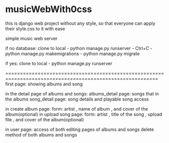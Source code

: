 # musicWebWith0css
this is django web project without any style, so that everyone can apply their style.css to it with ease

simple music web server

if no database:
clone to local - python manage.py runserver - Ctrl+C - python manage.py  makemigrations - python manage.py  migrate

if yes:
clone to local - python manage.py runserver

==========================================================================================================
first page:
showing albums and song

in the detail page of albums and songs:
  albums_detail page:
    songs that in the albums
  song_detail page:
    song details and playable song access

in create album page:
  form: artist , name of album , and cover of the album(optional)
in upload song page:
  form: artist , title of the song , upload file ,  and cover of the album(optional)
  
in user page:
  access of both editing pages of albums and songs
  delete method of both albums and songs
